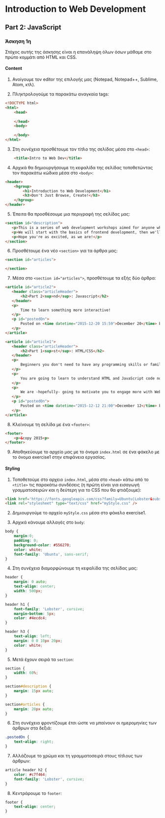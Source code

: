 # Introduction to Web Development
## Part 2: JavaScript
### Άσκηση 1η

Στόχος αυτής της άσκησης είναι η επανάληψη όλων όσων μάθαμε στο πρώτο κομμάτι από HTML και CSS.

#### Content
1) Ανοίγουμε τον editor της επιλογής μας (Notepad, Notepad++, Sublime, Atom, κτλ).

2) Πληκτρολογούμε τα παρακάτω αναγκαία tags:
```HTML
<!DOCTYPE html>
<html>
    <head>
        
    </head>
    <body>
        
    </body>
</html> 
```
3) Στη συνέχεια προσθέτουμε τον τίτλο της σελίδας μέσα στο `<head>`:
```HTML
	<title>Intro to Web Dev</title>
```

4) Αρχικά θα δημιουργήσουμε τη κεφαλίδα της σελίδας τοποθετώντας τον παρακάτω κώδικα μέσα στο `<body>`:
```HTML
<header>
	<hgroup>
		<h1>Introduction to Web Development</h1>
		<h3>Don't Just Browse, Create!</h3>
	</hgroup>
</header>
```

 5) Έπειτα θα προσθέσουμε μια περιγραφή της σελίδας μας:
 ```HTML
 <section id="description">
	<p>This is a series of web development workshops aimed for anyone who wants to learn how to build websites.</p>
	<p>We will start with the basics of frontend development, then we'll introduce some very usefull frameworks and tools and in the end we'll work on some backend development</p>
	<p>Hope you're as excited, as we are!</p>
</section>
 ```
 
 6) Προσθέτουμε ένα νέο `<section>` για τα άρθρα μας:
 ```HTML
 <section id="articles">
 
 </section> 
 ```
 
 7) Μέσα στο `<section id="articles">`, προσθέτουμε τα εξής δύο άρθρα:
 ```HTML
<article id="article2">
	<header class="articleHeader">
		<h2>Part 2<sup>nd</sup>: Javascript</h2>
	</header>
	<p>
		Time to learn something more interactive!
	</p>
	<p id="postedOn">
		Posted on <time datetime="2015-12-20 15:59">December 20</time> by Annie.
	</p> 
</article> 

<article id="article1">
	<header class="articleHeader">
		<h2>Part 1<sup>st</sup>: HTML/CSS</h2>
	</header>
	<p>
		Beginners you don't need to have any programming skills or familiarity with HTML, JavaScript, JQuery, etc.
	</p>
	<p>
		You are going to learn to understand HTML and JavaScript code not as a web developer.
	</p>
	<p>
		We are -hopefully- going to motivate you to engage more with Web technologies, accessibility, design, and coding in general!
	</p>
	<p id="postedOn">
		Posted on <time datetime="2015-12-12 21:00">December 12</time> by Katerina.
	</p>        
</article>   
```

8) Κλείνουμε τη σελίδα με ένα `<footer>`:
```HTML
<footer>
	<p>&copy 2015<p>
</footer>  
```

9) Αποθηκεύουμε το αρχείο μας με το όνομα `index.html` σε ένα φάκελο με το όνομα exercise1 στην επιφάνεια εργασίας.


#### Styling
1) Τοποθετούμε στο αρχειο `index.html`, μέσα στο `<head>` κάτω από το `<title>` τις παρακάτω συνδέσεις (η πρώτη είναι για εισαγωγή γραμματοσειρών και η δεύτερη για το CSS που θα φτιάξουμε):
```HTML
<link href='https://fonts.googleapis.com/css?family=Ubuntu|Lobster&subset=latin,greek' rel='stylesheet' type='text/css'>
<link rel="stylesheet" type="text/css" href="myStyle.css" />
```

2) Δημιουργούμε το αρχείο `myStyle.css` μέσα στο φάκελο exercise1.

3) Αρχικά κάνουμε αλλαγές στο `body`:
```CSS
body {
	margin:0;
	padding: 0;
	background-color: #556270;
	color: white;
	font-family: 'Ubuntu', sans-serif;
}
```

4) Στη συνέχεια διαμορφώνουμε τη κεφαλίδα της σελίδας μας:
```CSS
header {
	margin: 0 auto;
	text-align: center;
	width: 500px;
}

header h1 {
	font-family: 'Lobster', cursive;
	margin-bottom: 5px;
	color: #4ecdc4;
}

header h3 {
	text-align: left;
	margin: 0 0 10px 20px;
	color: white;
}
```

5) Μετά έχουν σειρά τα `section`:
```CSS
section {
	width: 60%;
}

section#description {
	margin: 15px auto;
}

section#articles {
	margin: 20px auto;
}
```

6) Στη συνέχεια φροντίζουμε έτσι ώστε να μπαίνουν οι ημερομηνίες των άρθρων στα δεξιά:
```CSS
.postedOn {
	text-align: right;
}
```

7) Αλλάζουμε το χρώμα και τη γραμματοσειρά στους τίτλους των άρθρων:
```CSS
article header h2 {
	color: #c7f464;
	font-family: 'Lobster', cursive;
}
```

8) Κεντράρουμε το `footer`:
```CSS
footer {
	text-align: center;
}
```
